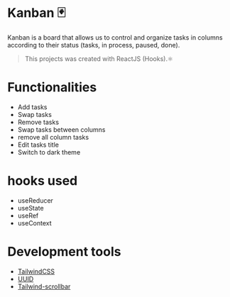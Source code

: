 # Kanban 🃏

Kanban is a board that allows us to control and organize tasks in columns according to their status (tasks, in process, paused, done).

> This projects was created with ReactJS (Hooks).⚛

# Functionalities

- Add tasks
- Swap tasks
- Remove tasks
- Swap tasks between columns
- remove all column tasks
- Edit tasks title
- Switch to dark theme

# hooks used

- useReducer
- useState
- useRef
- useContext

# Development tools

- [TailwindCSS](https://tailwindcss.com/)
- [UUID](https://www.npmjs.com/package/uuid?activeTab=readme)
- [Tailwind-scrollbar](https://www.npmjs.com/package/tailwind-scrollbar)
